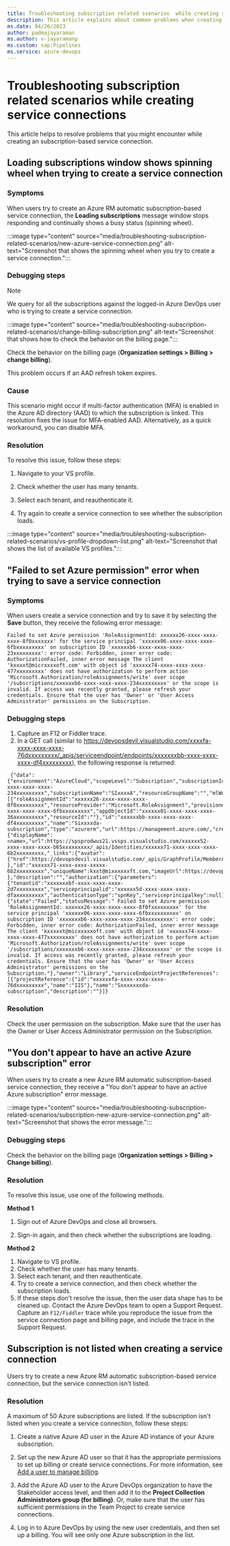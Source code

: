 ```yaml
---
title: Troubleshooting subscription related scenarios  while creating service connections
description: This article explains about common problems when creating subscription related service connections.
ms.date: 04/26/2023
author: padmajayaraman
ms.author: v-jayaramanp
ms.custom: sap:Pipelines
ms.service: azure-devops
---
```


# Troubleshooting subscription related scenarios while creating service connections

This article helps to resolve problems that you might encounter while creating an subscription-based service connection.

## Loading subscriptions window shows spinning wheel when trying to create a service connection

### Symptoms

When users try to create an Azure RM automatic subscription-based service connection, the **Loading subscriptions** message window stops responding and continually shows a busy status (spinning wheel).

:::image type="content" source="media/troubleshooting-subscription-related-scenarios/new-azure-service-connection.png" alt-text="Screenshot that shows the spinning wheel when you try to create a service connection.":::

### Debugging steps

> [!NOTE]
> We query for all the subscriptions against the logged-in Azure DevOps user who is trying to create a service connection.

:::image type="content" source="media/troubleshooting-subscription-related-scenarios/change-billing-subscription.png" alt-text="Screenshot that shows how to check the behavior on the billing page.":::

Check the behavior on the billing page (**Organization settings > Billing > change billing**).

This problem occurs if an AAD refresh token expires.

### Cause

This scenario might occur if multi-factor authentication (MFA) is enabled in the Azure AD directory (AAD) to which the subscription is linked. This resolution fixes the issue for MFA-enabled AAD. Alternatively, as a quick workaround, you can disable MFA.

### Resolution

To resolve this issue, follow these steps:

1. Navigate to your VS profile.

1. Check whether the user has many tenants.

1. Select each tenant, and reauthenticate it.

1. Try again to create a service connection to see whether the subscription loads.

:::image type="content" source="media/troubleshooting-subscription-related-scenarios/vs-profile-dropdown-list.png" alt-text="Screenshot that shows the list of available VS profiles.":::

## "Failed to set Azure permission" error when trying to save a service connection

### Symptoms

When users create a service connection and try to save it by selecting the **Save** button, they receive the following error message:

```output
Failed to set Azure permission 'RoleAssignmentId: xxxxxx26-xxxx-xxxx-xxxx-8f0xxxxxxx' for the service principal 'xxxxxx06-xxxx-xxxx-xxxx-6fbxxxxxxxxx' on subscription ID 'xxxxxxb6-xxxx-xxxx-xxxx-23xxxxxxxxx': error code: Forbidden, inner error code: AuthorizationFailed, inner error message The client 'kxxxxt@micrxxxxoft.com' with object id 'xxxxxx74-xxxx-xxxx-xxxx-477xxxxxxxxx' does not have authorization to perform action 'Microsoft.Authorization/roleAssignments/write' over scope '/subscriptions/xxxxxxb6-xxxx-xxxx-xxxx-234xxxxxxxxx' or the scope is invalid. If access was recently granted, please refresh your credentials. Ensure that the user has 'Owner' or 'User Access Administrator' permissions on the Subscription.
```

### Debugging steps

1. Capture an F12 or Fiddler trace.
1. In a GET call (similar to https://devopsdevil.visualstudio.com/xxxxfa-xxxx-xxxx-xxxx-76dxxxxxxxxx/_apis/serviceendpoint/endpoints/xxxxxxxbb-xxxx-xxxx-xxxx-df4xxxxxxxxx), the following response is returned:

```output
 {"data":{"environment":"AzureCloud","scopeLevel":"Subscription","subscriptionId":"xxxxxxb6-xxxx-xxxx-xxxx-234xxxxxxxxx","subscriptionName":"SIxxxxA","resourceGroupName":"","mlWorkspaceName":"","mlWorkspaceLocation":"","managementGroupId":"","managementGroupName":"","oboAuthorization":"","creationMode":"Automatic","azureSpnRoleAssignmentId":"","azureSpnPermissions":"[{"roleAssignmentId":"xxxxxx26-xxxx-xxxx-xxxx-8f0xxxxxxxxx","resourceProvider":"Microsoft.RoleAssignment","provisioned":false}]","spnObjectId":"xxxxxx06-xxxx-xxxx-xxxx-6fbxxxxxxxxx","appObjectId":"xxxxxx01-xxxx-xxxx-xxxx-36axxxxxxxxx","resourceId":""},"id":"xxxxxxbb-xxxx-xxxx-xxxx-df4xxxxxxxxx","name":"Sixxxxda-subscription","type":"azurerm","url":https://management.azure.com/,"createdBy":{"displayName":<name>,"url":https://spsprodwus21.vssps.visualstudio.com/xxxxxx52-xxxx-xxxx-xxxx-b65xxxxxxxxx/_apis/Identities/xxxxxx71-xxxx-xxxx-xxxx-6b2xxxxxxxxx,"_links":{"avatar":{"href":https://devopsdevil.visualstudio.com/_apis/GraphProfile/MemberAvatars/aad.N2RmZxxxxxxxNi03MWUzLWJlNzItZWYzMTA5YzRjZTA3} },"id":"xxxxxx71-xxxx-xxxx-xxxxx-6b2xxxxxxxxx","uniqueName":kxxt@mixxxxxxft.com,"imageUrl":https://devopsdevil.visualstudio.com/_apis/GraphProfile/MemberAvatars/aad.N2RmZWEyNDctxxxxxi03MWUzLWJxxxxxxxxxMTA5YzRjZTA3,"descriptor":"aad.N2RmxxxxxxxxxxxxMWUzLWJlNzItZWYzMTA5YzRjZTA3" },"description":"","authorization":{"parameters":{"tenantid":"xxxxxxxbf-xxxx-xxxx-xxxx-2d7xxxxxxxxx","serviceprincipalid":"xxxxxx5d-xxxx-xxxx-xxxx-dfaxxxxxxxxx","authenticationType":"spnKey","serviceprincipalkey":null},"scheme":"ServicePrincipal"},"isShared":false,"isReady":false,"operationStatus":{"state":"Failed","statusMessage":" Failed to set Azure permission 'RoleAssignmentId: xxxxxx26-xxxx-xxxx-xxxx-8f0fxxxxxxxxx' for the service principal 'xxxxxx06-xxxx-xxxx-xxxx-6fbxxxxxxxxxx' on subscription ID 'xxxxxxxb6-xxxx-xxxx-xxxx-234xxxxxxxxx': error code: Forbidden, inner error code: AuthorizationFailed, inner error message The client 'kxxxxxt@micxxxxxoft.com' with object id 'xxxxxx74-xxxx-xxxx-xxxx-477xxxxxxxxx' does not have authorization to perform action 'Microsoft.Authorization/roleAssignments/write' over scope '/subscriptions/xxxxxxxb6-xxxx-xxxx-xxxx-234xxxxxxxxx' or the scope is invalid. If access was recently granted, please refresh your credentials. Ensure that the user has 'Owner' or 'User Access Administrator' permissions on the Subscription."},"owner":"Library","serviceEndpointProjectReferences":[{"projectReference":{"id":"xxxxxxfa-xxxx-xxxx-xxxx-76dxxxxxxxxx","name":"IIS"},"name":"Sxxxxxxxda-subscription","description":""}]}
```

### Resolution

Check the user permission on the subscription. Make sure that the user has the Owner or User Access Administrator permission on the Subscription.

## "You don't appear to have an active Azure subscription" error

When users try to create a new Azure RM automatic subscription-based service connection, they receive a "You don't appear to have an active Azure subscription" error message.

:::image type="content" source="media/troubleshooting-subscription-related-scenarios/subscription-new-azure-service-connection.png" alt-text="Screenshot that shows the error message.":::

### Debugging steps

Check the behavior on the billing page (**Organization settings > Billing > Change billing**).

### Resolution

To resolve this issue, use one of the following methods.

**Method 1**

1. Sign out of Azure DevOps and close all browsers.

1. Sign-in again, and then check whether the subscriptions are loading.

**Method 2**

1. Navigate to VS profile.
1. Check whether the user has many tenants.
1. Select each tenant, and then reauthenticate.
1. Try to create a service connection, and then check whether the subscription loads.
1. If these steps don't resolve the issue, then the user data shape has to be cleaned up. Contact the Azure DevOps team to open a Support Request. Capture an `F12/Fiddler` trace while you reproduce the issue from the service connection page and billing page, and include the trace in the Support Request.

## Subscription is not listed when creating a service connection

Users try to create a new Azure RM automatic subscription-based service connection, but the service connection isn't listed.

### Resolution

A maximum of 50 Azure subscriptions are listed. If the subscription isn't listed when you create a service connection, follow these steps:

1. Create a native Azure AD user in the Azure AD instance of your Azure subscription.

1. Set up the new Azure AD user so that it has the appropriate permissions to set up billing or create service connections. For more information, see [Add a user to manage billing](/azure/devops/organizations/billing/add-backup-billing-managers?view=azure-devops&preserve-view=true).

1. Add the Azure AD user to the Azure DevOps organization to have the Stakeholder access level, and then add it to the **Project Collection Administrators group (for billing)**. Or, make sure that the user has sufficient permissions in the Team Project to create service connections.

1. Log in to Azure DevOps by using the new user credentials, and then set up a billing. You will see only one Azure subscription in the list.
